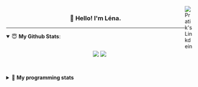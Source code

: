 <!--
<a href="https://twitter.com" target="_blank" rel="nofollow">
 <img align="right" alt="Pratik's Twitter" width="22px" src="https://cdn.jsdelivr.net/npm/simple-icons@v3/icons/twitter.svg" />
</a> 

-->
<a href="https://www.linkedin.com/in/lenagiacalone/" target="_blank" rel="nofollow">
 <img align="right" alt="Pratik's Linkdein" width="22px" src="https://cdn.jsdelivr.net/npm/simple-icons@v3/icons/linkedin.svg" />
</a>



<h3 align="center">👋 Hello! I'm Léna.</h3>

---

<!--
**lgiacalo/lgiacalo** is a ✨ _special_ ✨ repository because its `README.md` (this file) appears on your GitHub profile.

Here are some ideas to get you started:

- 🔭 I’m currently working on ...
- 🌱 I’m currently learning ...
- 👯 I’m looking to collaborate on ...
- 🤔 I’m looking for help with ...
- 💬 Ask me about ...
- 📫 How to reach me: ...
- 😄 Pronouns: ...
- ⚡ Fun fact: ...
-->

<details open>
 <summary> 😇 <b>My Github Stats</b>: </summary>
<br>
<p align = "center">
  <img src = "https://github-readme-stats.vercel.app/api?username=lgiacalo&show_icons=true&theme=nord" width="420">
  <img src = "https://github-readme-stats.vercel.app/api/top-langs/?username=lgiacalo&layout=compact&theme=nord">
</p>
 
<br>
<p align = "center">
  <imp src = "https://github-readme-stats.vercel.app/api/wakatime?username=lgiacalo&theme=nord">
</p>

</details>

<details>
 <summary>🤖 <b>My programming stats</b></summary>
 <br>
 
<!--START_SECTION:waka-->
![Lines of code](https://img.shields.io/badge/From%20Hello%20World%20I%27ve%20Written-966183%20lines%20of%20code-blue)

**🐱 My GitHub Data** 

> 🏆 1,058 Contributions in the Year 2021
 > 
> 📦 297.4 kB Used in GitHub's Storage 
 > 
> 🚫 Not Opted to Hire
 > 
> 📜 44 Public Repositories 
 > 
> 🔑 34 Private Repositories  
 > 
**I'm an Early 🐤** 

```text
🌞 Morning    133 commits    █████░░░░░░░░░░░░░░░░░░░░   20.09% 
🌆 Daytime    348 commits    █████████████░░░░░░░░░░░░   52.57% 
🌃 Evening    174 commits    ██████░░░░░░░░░░░░░░░░░░░   26.28% 
🌙 Night      7 commits      ░░░░░░░░░░░░░░░░░░░░░░░░░   1.06%

```
📅 **I'm Most Productive on Thursday** 

```text
Monday       98 commits     ███░░░░░░░░░░░░░░░░░░░░░░   14.8% 
Tuesday      73 commits     ██░░░░░░░░░░░░░░░░░░░░░░░   11.03% 
Wednesday    131 commits    █████░░░░░░░░░░░░░░░░░░░░   19.79% 
Thursday     146 commits    █████░░░░░░░░░░░░░░░░░░░░   22.05% 
Friday       76 commits     ██░░░░░░░░░░░░░░░░░░░░░░░   11.48% 
Saturday     30 commits     █░░░░░░░░░░░░░░░░░░░░░░░░   4.53% 
Sunday       108 commits    ████░░░░░░░░░░░░░░░░░░░░░   16.31%

```


📊 **This Week I Spent My Time On** 

```text
⌚︎ Time Zone: Europe/Paris

💬 Programming Languages: 
JavaScript               18 hrs 44 mins      ██████████████████████░░░   88.99% 
Markdown                 1 hr 29 mins        █░░░░░░░░░░░░░░░░░░░░░░░░   7.05% 
JSON                     17 mins             ░░░░░░░░░░░░░░░░░░░░░░░░░   1.42% 
Bash                     11 mins             ░░░░░░░░░░░░░░░░░░░░░░░░░   0.91% 
Vue.js                   11 mins             ░░░░░░░░░░░░░░░░░░░░░░░░░   0.89%

🔥 Editors: 
VS Code                  21 hrs 4 mins       █████████████████████████   100.0%

🐱‍💻 Projects: 
augmentation_capital     16 hrs 4 mins       ███████████████████░░░░░░   76.31% 
pappers-engine           1 hr 49 mins        ██░░░░░░░░░░░░░░░░░░░░░░░   8.64% 
testPoc                  1 hr 9 mins         █░░░░░░░░░░░░░░░░░░░░░░░░   5.49% 
Work                     1 hr 1 min          █░░░░░░░░░░░░░░░░░░░░░░░░   4.84% 
testMDS                  32 mins             ░░░░░░░░░░░░░░░░░░░░░░░░░   2.57%

💻 Operating System: 
Mac                      21 hrs 4 mins       █████████████████████████   100.0%

```

**I Mostly Code in C** 

```text
C                        26 repos            ████████░░░░░░░░░░░░░░░░░   32.1% 
JavaScript               16 repos            █████░░░░░░░░░░░░░░░░░░░░   19.75% 
HTML                     8 repos             ██░░░░░░░░░░░░░░░░░░░░░░░   9.88% 
Shell                    8 repos             ██░░░░░░░░░░░░░░░░░░░░░░░   9.88% 
C++                      4 repos             █░░░░░░░░░░░░░░░░░░░░░░░░   4.94%

```


**Timeline**

![Chart not found](https://raw.githubusercontent.com/lgiacalo/lgiacalo/main/charts/bar_graph.png) 


 Last Updated on 06/11/2021
<!--END_SECTION:waka-->

</details>
